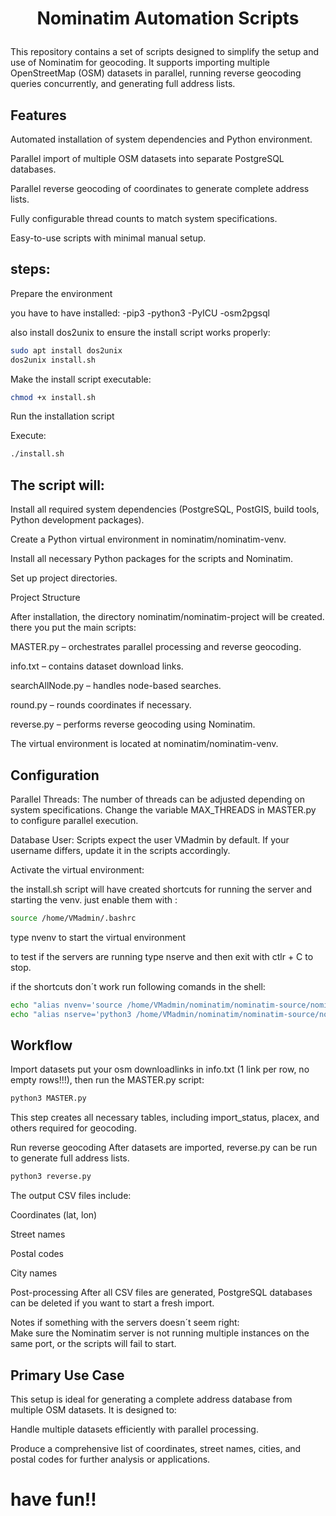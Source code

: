 # <p align="center">Nominatim Automation Scripts</p>

This repository contains a set of scripts designed to simplify the setup and use of Nominatim for geocoding.
It supports importing multiple OpenStreetMap (OSM) datasets in parallel, running reverse geocoding queries concurrently, and generating full address lists.

## Features

Automated installation of system dependencies and Python environment.

Parallel import of multiple OSM datasets into separate PostgreSQL databases.

Parallel reverse geocoding of coordinates to generate complete address lists.

Fully configurable thread counts to match system specifications.

Easy-to-use scripts with minimal manual setup.

## steps:

Prepare the environment

you have to have installed:
-pip3
-python3
-PyICU
-osm2pgsql

also install dos2unix to ensure the install script works properly:
```bash
sudo apt install dos2unix
dos2unix install.sh
```
Make the install script executable:
```bash
chmod +x install.sh
```
Run the installation script

Execute:
```bash
./install.sh
```

## The script will:

Install all required system dependencies (PostgreSQL, PostGIS, build tools, Python development packages).

Create a Python virtual environment in nominatim/nominatim-venv.

Install all necessary Python packages for the scripts and Nominatim.

Set up project directories.

Project Structure

After installation, the directory nominatim/nominatim-project will be created. there you put the main scripts:

MASTER.py – orchestrates parallel processing and reverse geocoding.

info.txt – contains dataset download links.

searchAllNode.py – handles node-based searches.

round.py – rounds coordinates if necessary.

reverse.py – performs reverse geocoding using Nominatim.

The virtual environment is located at nominatim/nominatim-venv.

## Configuration

Parallel Threads:
The number of threads can be adjusted depending on system specifications.
Change the variable MAX_THREADS in MASTER.py to configure parallel execution.

Database User:
Scripts expect the user VMadmin by default. If your username differs, update it in the scripts accordingly.


Activate the virtual environment:

the install.sh script will have created shortcuts for running the server and starting the venv.
just enable them with :
```bash
source /home/VMadmin/.bashrc
```




type nvenv to start the virtual environment

to test if the servers are running type nserve  and then exit with ctlr + C to stop.

if the shortcuts don´t  work run following comands in the shell:

```Bash
echo "alias nvenv='source /home/VMadmin/nominatim/nominatim-source/nominatim-venv/bin/activate'" >> /home/VMadmin/.bashrc
echo "alias nserve='python3 /home/VMadmin/nominatim/nominatim-source/nominatim-cli.py serve'" >> /home/VMadmin/.bashrc
```



## Workflow

Import datasets
put your osm downloadlinks in info.txt (1 link per row, no empty rows!!!), then run the MASTER.py script:
```bash
python3 MASTER.py
```
This step creates all necessary tables, including import_status, placex, and others required for geocoding.

Run reverse geocoding
After datasets are imported, reverse.py  can be run to generate full address lists.
```bash
python3 reverse.py
```
The output CSV files include:

Coordinates (lat, lon)

Street names

Postal codes



City names

Post-processing
After all CSV files are generated, PostgreSQL databases can be deleted if you want to start a fresh import.

Notes
if something with the servers doesn´t seem right:   
Make sure the Nominatim server is not running multiple instances on the same port, or the scripts will fail to start.


## Primary Use Case

This setup is ideal for generating a complete address database from multiple OSM datasets.
It is designed to:

Handle multiple datasets efficiently with parallel processing.

Produce a comprehensive list of coordinates, street names, cities, and postal codes for further analysis or applications.


# have fun!!